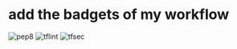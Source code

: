 # add the badgets of my workflow

![pep8](https://github.com/erpware/vat-service/actions/workflows/pep8/badge.svg)
![tflint](https://github.com/erpware/vat-service/actions/workflows/tflint/badge.svg)
![tfsec](https://github.com/erpware/vat-service/actions/workflows/tfsec/badge.svg)
